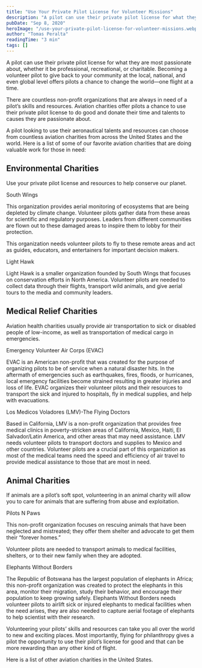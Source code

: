```yaml
---
title: "Use Your Private Pilot License for Volunteer Missions"
description: "A pilot can use their private pilot license for what they are most passionate about, whether it be professional, recreational, or charitable. Becoming a volunteer pilot to give back to your community at the local, national, and even global level offers pilots a chance to change the world—one flight at a time."
pubDate: "Sep 8, 2020"
heroImage: "/use-your-private-pilot-license-for-volunteer-missions.webp"
author: "Tomas Peralta"
readingTime: "3 min"
tags: []
---
```


A pilot can use their private pilot license for what they are most passionate about, whether it be professional, recreational, or charitable. Becoming a volunteer pilot to give back to your community at the local, national, and even global level offers pilots a chance to change the world—one flight at a time.

There are countless non-profit organizations that are always in need of a pilot’s skills and resources. Aviation charities offer pilots a chance to use their private pilot license to do good and donate their time and talents to causes they are passionate about.

A pilot looking to use their aeronautical talents and resources can choose from countless aviation charities from across the United States and the world. Here is a list of some of our favorite aviation charities that are doing valuable work for those in need:

## Environmental Charities

Use your private pilot license and resources to help conserve our planet.

South Wings

This organization provides aerial monitoring of ecosystems that are being depleted by climate change. Volunteer pilots gather data from these areas for scientific and regulatory purposes. Leaders from different communities are flown out to these damaged areas to inspire them to lobby for their protection.

This organization needs volunteer pilots to fly to these remote areas and act as guides, educators, and entertainers for important decision makers.

Light Hawk

Light Hawk is a smaller organization founded by South Wings that focuses on conservation efforts in North America. Volunteer pilots are needed to collect data through their flights, transport wild animals, and give aerial tours to the media and community leaders.

## Medical Relief Charities

Aviation health charities usually provide air transportation to sick or disabled people of low-income, as well as transportation of medical cargo in emergencies.

Emergency Volunteer Air Corps (EVAC)

EVAC is an American non-profit that was created for the purpose of organizing pilots to be of service when a natural disaster hits. In the aftermath of emergencies such as earthquakes, fires, floods, or hurricanes, local emergency facilities become strained resulting in greater injuries and loss of life. EVAC organizes their volunteer pilots and their resources to transport the sick and injured to hospitals, fly in medical supplies, and help with evacuations.

Los Medicos Voladores (LMV)-The Flying Doctors

Based in California, LMV is a non-profit organization that provides free medical clinics in poverty-stricken areas of California, Mexico, Haiti, El Salvador/Latin America, and other areas that may need assistance. LMV needs volunteer pilots to transport doctors and supplies to Mexico and other countries. Volunteer pilots are a crucial part of this organization as most of the medical teams need the speed and efficiency of air travel to provide medical assistance to those that are most in need.

## Animal Charities

If animals are a pilot’s soft spot, volunteering in an animal charity will allow you to care for animals that are suffering from abuse and exploitation.

Pilots N Paws

This non-profit organization focuses on rescuing animals that have been neglected and mistreated; they offer them shelter and advocate to get them their “forever homes.”

Volunteer pilots are needed to transport animals to medical facilities, shelters, or to their new family when they are adopted.

Elephants Without Borders

The Republic of Botswana has the largest population of elephants in Africa; this non-profit organization was created to protect the elephants in this area, monitor their migration, study their behavior, and encourage their population to keep growing safely. Elephants Without Borders needs volunteer pilots to airlift sick or injured elephants to medical facilities when the need arises, they are also needed to capture aerial footage of elephants to help scientist with their research.

Volunteering your pilots’ skills and resources can take you all over the world to new and exciting places. Most importantly, flying for philanthropy gives a pilot the opportunity to use their pilot’s license for good and that can be more rewarding than any other kind of flight.

Here is a list of other aviation charities in the United States.
